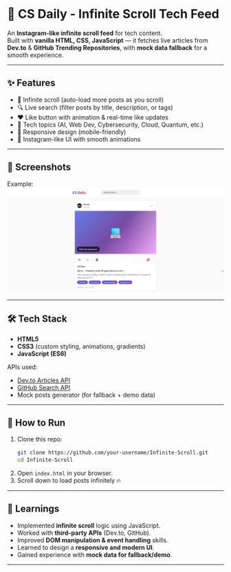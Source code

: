 # 🚀 CS Daily - Infinite Scroll Tech Feed  

An **Instagram-like infinite scroll feed** for tech content.  
Built with **vanilla HTML, CSS, JavaScript** — it fetches live articles from **Dev.to** & **GitHub Trending Repositories**, with **mock data fallback** for a smooth experience.  

---

## ✨ Features
- 🔄 Infinite scroll (auto-load more posts as you scroll)  
- 🔍 Live search (filter posts by title, description, or tags)  
- ❤️ Like button with animation & real-time like updates  
- 📂 Tech topics (AI, Web Dev, Cybersecurity, Cloud, Quantum, etc.)  
- 📱 Responsive design (mobile-friendly)  
- 🎨 Instagram-like UI with smooth animations  

---

## 📸 Screenshots
Example:  
![screenshot](./screenshot.png)  

---

## 🛠️ Tech Stack
- **HTML5**  
- **CSS3** (custom styling, animations, gradients)  
- **JavaScript (ES6)**  

APIs used:  
- [Dev.to Articles API](https://developers.forem.com/api)  
- [GitHub Search API](https://docs.github.com/en/rest/search)  
- Mock posts generator (for fallback + demo data)  

---

## 🚀 How to Run
1. Clone this repo:
   ```bash
   git clone https://github.com/your-username/Infinite-Scroll.git
   cd Infinite-Scroll
   ```
2. Open `index.html` in your browser.  
3. Scroll down to load posts infinitely 🔥  

---

## 📖 Learnings
- Implemented **infinite scroll** logic using JavaScript.  
- Worked with **third-party APIs** (Dev.to, GitHub).  
- Improved **DOM manipulation & event handling** skills.  
- Learned to design a **responsive and modern UI**.  
- Gained experience with **mock data for fallback/demo**.  

---

